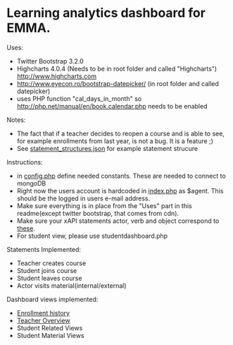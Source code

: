 Learning analytics dashboard for EMMA. 
=========

Uses:
- Twitter Bootstrap 3.2.0
- Highcharts 4.0.4 (Needs to be in root folder and called "Highcharts") http://www.highcharts.com
- http://www.eyecon.ro/bootstrap-datepicker/ (in root folder and called datepicker)
- uses PHP function "cal_days_in_month" so http://php.net/manual/en/book.calendar.php needs to be enabled


Notes:
- The fact that if a teacher decides to reopen a course and is able to see, for example enrollments from last year, is not a bug. It is a feature ;)
- See [statement_structures.json](statement_structures.json) for example statement strucure


Instructions:
- in [config.php](config.php) define needed constants. These are needed to connect to mongoDB
- Right now the users account is hardcoded in [index.php](index.php) as $agent. This should be the logged in users e-mail address.
- Make sure everything is in place from the "Uses" part in this readme(except twitter bootstrap, that comes from cdn).
- Make sure your xAPI statements actor, verb and object correspond to [these](statement_structures.json).
- For student view, please use studentdashboard.php

Statements Implemented:
- Teacher creates course
- Student joins course
- Student leaves course
- Actor visits material(internal/external)
 
Dashboard views implemented:
- [Enrollment history](screenshots/dashboard-view.png)
- [Teacher Overview](screenshots/teacher-overview.png)
- Student Related Views
- Student Material Views
